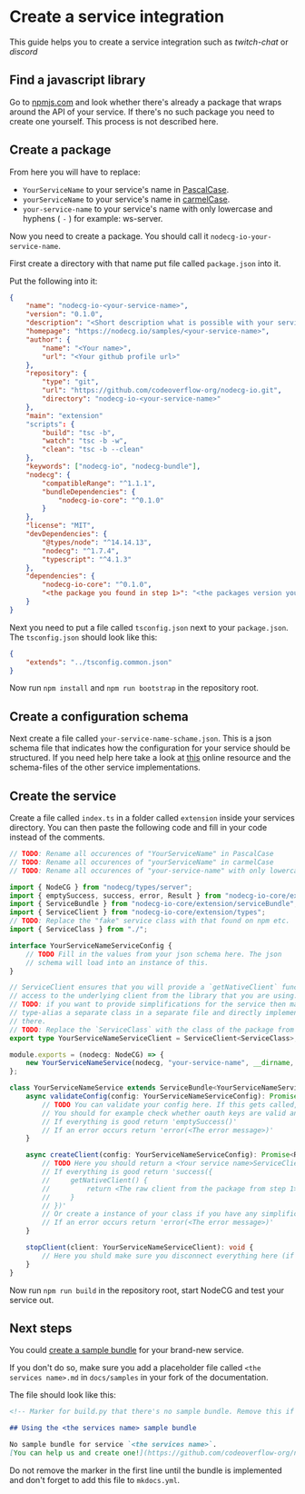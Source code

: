 # Create a service integration

This guide helps you to create a service integration such as _twitch-chat_ or _discord_

## Find a javascript library

Go to [npmjs.com](https://www.npmjs.com/) and look whether there's already a package that wraps around the API of your service. If there's no such package you need to create one yourself. This process is not described here.

## Create a package

From here you will have to replace:

-   `YourServiceName` to your service's name in [PascalCase](https://github.com/basarat/typescript-book/blob/master/docs/styleguide/styleguide.md#class).
-   `yourServiceName` to your service's name in [carmelCase](https://github.com/basarat/typescript-book/blob/master/docs/styleguide/styleguide.md#variable-and-function).
-   `your-service-name` to your service's name with only lowercase and hyphens ( `-` ) for example: ws-server.

Now you need to create a package. You should call it `nodecg-io-your-service-name`.

First create a directory with that name put file called `package.json` into it.

Put the following into it:

```json
{
    "name": "nodecg-io-<your-service-name>",
    "version": "0.1.0",
    "description": "<Short description what is possible with your service.>",
    "homepage": "https://nodecg.io/samples/<your-service-name>",
    "author": {
        "name": "<Your name>",
        "url": "<Your github profile url>"
    },
    "repository": {
        "type": "git",
        "url": "https://github.com/codeoverflow-org/nodecg-io.git",
        "directory": "nodecg-io-<your-service-name>"
    },
    "main": "extension"
    "scripts": {
        "build": "tsc -b",
        "watch": "tsc -b -w",
        "clean": "tsc -b --clean"
    },
    "keywords": ["nodecg-io", "nodecg-bundle"],
    "nodecg": {
        "compatibleRange": "^1.1.1",
        "bundleDependencies": {
            "nodecg-io-core": "^0.1.0"
        }
    },
    "license": "MIT",
    "devDependencies": {
        "@types/node": "^14.14.13",
        "nodecg": "^1.7.4",
        "typescript": "^4.1.3"
    },
    "dependencies": {
        "nodecg-io-core": "^0.1.0",
        "<the package you found in step 1>": "<the packages version you want to use>"
    }
}
```

Next you need to put a file called `tsconfig.json` next to your `package.json`. The `tsconfig.json` should look like this:

```json
{
    "extends": "../tsconfig.common.json"
}
```

Now run `npm install` and `npm run bootstrap` in the repository root.

## Create a configuration schema

Next create a file called `your-service-name-schame.json`. This is a json schema file that indicates how the configuration for your service should be structured. If you need help here take a look at [this](https://json-schema.org/understanding-json-schema/) online resource and the schema-files of the other service implementations.

## Create the service

Create a file called `index.ts` in a folder called `extension` inside your services directory. You can then paste the following code and fill in your code instead of the comments.

```typescript
// TODO: Rename all occurences of "YourServiceName" in PascalCase
// TODO: Rename all occurences of "yourServiceName" in carmelCase
// TODO: Rename all occurences of "your-service-name" with only lowercase and hyphens ( - )

import { NodeCG } from "nodecg/types/server";
import { emptySuccess, success, error, Result } from "nodecg-io-core/extension/utils/result";
import { ServiceBundle } from "nodecg-io-core/extension/serviceBundle";
import { ServiceClient } from "nodecg-io-core/extension/types";
// TODO: Replace the "fake" service class with that found on npm etc.
import { ServiceClass } from "./";

interface YourServiceNameServiceConfig {
    // TODO Fill in the values from your json schema here. The json
    // schema will load into an instance of this.
}

// ServiceClient ensures that you will provide a `getNativeClient` function that should give
// access to the underlying client from the library that you are using.
// TODO: if you want to provide simplifications for the service then make this
// type-alias a separate class in a separate file and directly implement those simplifications
// there.
// TODO: Replace the `ServiceClass` with the class of the package from step 1
export type YourServiceNameServiceClient = ServiceClient<ServiceClass>;

module.exports = (nodecg: NodeCG) => {
    new YourServiceNameService(nodecg, "your-service-name", __dirname, "../your-service-name-schema.json").register();
};

class YourServiceNameService extends ServiceBundle<YourServiceNameServiceConfig, YourServiceNameServiceClient> {
    async validateConfig(config: YourServiceNameServiceConfig): Promise<Result<void>> {
        // TODO You can validate your config here. If this gets called, the schema is correct.
        // You should for example check whether oauth keys are valid and servers are online here
        // If everything is good return 'emptySuccess()'
        // If an error occurs return 'error(<The error message>)'
    }

    async createClient(config: YourServiceNameServiceConfig): Promise<Result<YourServiceNameServiceClient>> {
        // TODO Here you should return a <Your service name>ServiceClient that is exposed to bundles.
        // If everything is good return 'success({
        //     getNativeClient() {
        //         return <The raw client from the package from step 1>
        //     }
        // })'
        // Or create a instance of your class if you have any simplifications and return that.
        // If an error occurs return 'error(<The error message>)'
    }

    stopClient(client: YourServiceNameServiceClient): void {
        // Here you shuld make sure you disconnect everything here (if possible).
    }
}
```

Now run `npm run build` in the repository root, start NodeCG and test your service out.

## Next steps

You could [create a sample bundle](create_sample.md) for your brand-new service.

If you don't do so, make sure you add a placeholder file called `<the services name>.md` in `docs/samples` in your fork of the documentation.

The file should look like this:

```markdown
<!-- Marker for build.py that there's no sample bundle. Remove this if you created one -->

## Using the <the services name> sample bundle

No sample bundle for service `<the services name>`.  
[You can help us and create one!](https://github.com/codeoverflow-org/nodecg-io/blob/master/docs/docs/contribute.md)
```

Do not remove the marker in the first line until the bundle is implemented and don't forget to add this file to `mkdocs.yml`.
